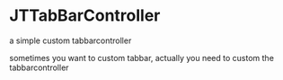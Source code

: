 # JTTabBarController
a simple custom tabbarcontroller

sometimes you want to custom tabbar, actually you need to custom the tabbarcontroller
